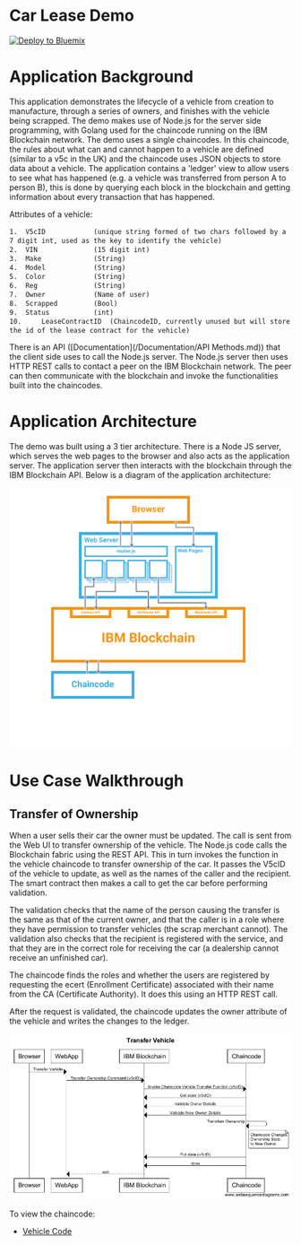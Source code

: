 # Car Lease Demo

[![Deploy to Bluemix](https://bluemix.net/deploy/button.png)](https://bluemix.net/deploy?repository=https://github.com/jpayne23/car-lease-demo-1.git)

# Application Background

This application demonstrates the lifecycle of a vehicle from creation to manufacture, through a series of owners, and finishes with the vehicle being scrapped. The demo makes use of Node.js for the server side programming, with Golang used for the chaincode running on the IBM Blockchain network. The demo uses a single chaincodes. In this chaincode, the rules about what can and cannot happen to a vehicle are defined (similar to a v5c in the UK) and the chaincode uses JSON objects to store data about a vehicle. The application contains a 'ledger' view to allow users to see what has happened (e.g. a vehicle was transferred from person A to person B), this is done by querying each block in the blockchain and getting information about every transaction that has happened. 

Attributes of a vehicle:

	1.	V5cID            (unique string formed of two chars followed by a 7 digit int, used as the key to identify the vehicle)
	2. 	VIN              (15 digit int)
	3. 	Make             (String)
	4. 	Model            (String)
	5. 	Color            (String)
	6. 	Reg              (String)
	7. 	Owner            (Name of user)
	8. 	Scrapped         (Bool)
	9. 	Status           (int)
	10.     LeaseContractID  (ChaincodeID, currently unused but will store the id of the lease contract for the vehicle)

There is an API ([Documentation](/Documentation/API Methods.md)) that the client side uses to call the Node.js server. The Node.js server then uses HTTP REST calls to contact a peer on the IBM Blockchain network. The peer can then communicate with the blockchain and invoke the functionalities built into the chaincodes.


# Application Architecture

The demo was built using a 3 tier architecture. There is a Node JS server, which serves the web pages to the browser and also acts as the application server. The application server then interacts with the blockchain through the IBM Blockchain API. Below is a diagram of the application architecture:

![Component Model](Images/Technical_Component_Model.png)

# Use Case Walkthrough

## Transfer of Ownership ##

When a user sells their car the owner must be updated. The call is sent from the Web UI to transfer ownership of the vehicle. The Node.js code calls the Blockchain fabric using the REST API. This in turn invokes the function in the vehicle chaincode to transfer ownership of the car. It passes the V5cID of the vehicle to update, as well as the names of the caller and the recipient. The smart contract then makes a call to get the car before performing validation.

The validation checks that the name of the person causing the transfer is the same as that of the current owner, and that the caller is in a role where they have permission to transfer vehicles (the scrap merchant cannot). The validation also checks that the recipient is registered with the service, and that they are in the correct role for receiving the car (a dealership cannot receive an unfinished car).

The chaincode finds the roles and whether the users are registered by requesting the ecert (Enrollment Certificate) associated with their name from the CA (Certificate Authority). It does this using an HTTP REST call.

After the request is validated, the chaincode updates the owner attribute of the vehicle and writes the changes to the ledger.

![Transfer Ownership Sequence Diagram](Images/Transfer_Vehicle_Sequence_Diagram.png)

To view the chaincode:

- [Vehicle Code](Chaincode/vehicle_code/vehicles.go)
